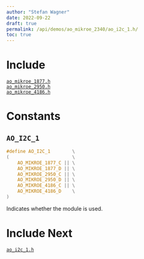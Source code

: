 ```yaml
---
author: "Stefan Wagner"
date: 2022-09-22
draft: true
permalink: /api/demos/ao_mikroe_2340/ao_i2c_1.h/
toc: true
---
```


# Include

[`ao_mikroe_1877.h`](ao_mikroe_1877.h.md) <br/>
[`ao_mikroe_2950.h`](ao_mikroe_2950.h.md) <br/>
[`ao_mikroe_4186.h`](ao_mikroe_4186.h.md)

# Constants

## `AO_I2C_1`

```c
#define AO_I2C_1        \
(                       \
    AO_MIKROE_1877_C || \
    AO_MIKROE_1877_D || \
    AO_MIKROE_2950_C || \
    AO_MIKROE_2950_D || \
    AO_MIKROE_4186_C || \
    AO_MIKROE_4186_D    \
)
```

Indicates whether the module is used.

# Include Next

[`ao_i2c_1.h`](../../src/ao_sys_xc32_pic32_i2c/ao_i2c_1.h.md)
